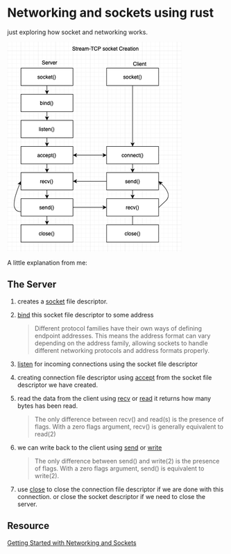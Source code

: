 # Networking and sockets using rust

just exploring how socket and networking works.

![Socket Flow](/assets/socket-flow.png)

A little explanation from me:

## The Server

1. creates a [socket](https://www.man7.org/linux/man-pages/man2/socket.2.html)
file descriptor.

2. [bind](https://man7.org/linux/man-pages/man2/bind.2.html)
this socket file descriptor to some address
    > Different protocol families have their own ways of defining endpoint addresses.
    This means the address format can vary depending on the address family,
    allowing sockets to handle different networking protocols and address
    formats properly.

3. [listen](https://man7.org/linux/man-pages/man2/listen.2.html) for
incoming connections using the socket file descriptor

4. creating connection file descriptor using [accept](https://man7.org/linux/man-pages/man2/accept.2.html)
from the socket file descriptor we have created.

5. read the data from the client using [recv](https://man7.org/linux/man-pages/man2/recv.2.html)
or [read](https://man7.org/linux/man-pages/man2/read.2.html) it returns
how many bytes has been read.
    > The only difference between recv() and read(s) is the presence of
      flags.  With a zero flags argument, recv() is generally
      equivalent to read(2)

6. we can write back to the client using [send](https://man7.org/linux/man-pages/man2/sendto.2.html)
or [write](https://man7.org/linux/man-pages/man2/write.2.html)
    > The only difference between send() and write(2) is the presence of
      flags. With a zero flags argument, send() is equivalent to
      write(2).

7. use [close](https://man7.org/linux/man-pages/man2/close.2.html) to close
the connection file descriptor if we are done with this connection.
or close the socket descriptor if we need to close the server.

## Resource

[Getting Started with Networking and Sockets](https://www.kungfudev.com/blog/2024/06/07/getting-started-with-net-and-sockets)
